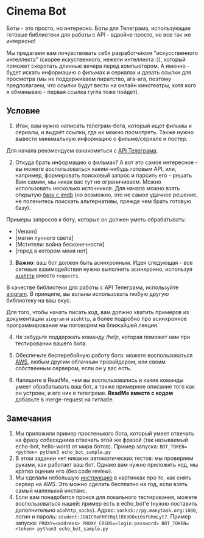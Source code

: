 # Cinema Bot
Боты - это просто, но интересно. Боты для Телеграма, использующие готовые библиотеки для работы с API - вдвойне просто, но все так же интересно!

Мы предагаем вам почувствовать себя разработчиком "искусственного интеллекта" (скорее искуственного, нежели интеллекта :)), который
поможет скоротать длинные вечера перед компьютером. А именно - будет искать информацию о фильмах и сериалах и давать ссылки для просмотра
(мы не поддерживаем пиратство, ага-ага, поэтому предполагаем, что ссылки будут вести на онлайн кинотеатры, хотя
кого я обманываю - первая ссылка гугла тоже пойдет).

## Условие
1. Итак, вам нужно написать телеграм-бота, который ищет фильмы и сериалы, и выдаёт ссылки, где их можно посмотреть.
Также нужно вывести минимальную информацию о фильме/сериале и постер.

Для начала рекомендуем ознакомиться с [API Телеграма](https://core.telegram.org/bots/api).

2. Откуда брать информацию о фильмах? А вот это самое интересное - вы можете воспользоваться каким-нибудь готовым API,
или, например, формировать поисковый запрос и парсить его - решать Вам самим, мы никак вас тут не ограничиваем.
Можно использовать несколько источников. Для начала можно взять открытую [базу c imdb](https://www.imdb.com/interfaces/)
(но возможно, это не самое удачное решение, не поленитесь поискать альтернативы, прежде чем брать готовую базу).

Примеры запросов к боту, которые он должен уметь обрабатывать:
- [Venom]
- [магия лунного света]
- [Мстители: война бесконечности]
- [город в котором меня нет]

3. **Важно**: ваш бот должен быть асинхронным. Идея следующая - все сетевые взаимодействия нужно выполнять асинхронно,
используя [`aiohttp`](https://aiohttp.readthedocs.io/en/stable/#getting-started) вместо `requests`.

В качестве библиотеки для работы с API Телеграма, используйте
[aiogram](https://aiogram.readthedocs.io/en/latest/quick_start.html). В принципе, вы вольны использовать любую другую
библиотеку на ваш вкус.

Для того, чтобы начать писать код, вам должно хватить примеров из документации `aiogram` и `aiohttp`, а более подробно
про асинхронное программирование мы поговорим на ближайшей лекции.

4. Не забудьте поддержать команду */help*, которая поможет нам при тестировании вашего бота.

5. Обеспечьте бесперебойную работу бота: можете воспользоваться [AWS](https://aws.amazon.com/free/faqs/), любым
другим облачным провайдером, или своим собственным сервером, если он у вас есть.

6. Напишите в ReadMe, чем вы воспользовались и какие команды умеет обрабатывать ваш бот, а также примерное
описание того как он устроен, и его ник в телеграме. **ReadMe вместе с кодом** добавьте в merge-request на гитлабе.

## Замечания
1. Мы приложили пример простенького бота, который умеет отвечать на фразу собеседника отвечать этой же фразой
(так называемый echo-bot, hello-world от мира ботов).
Пример запуска: `BOT_TOKEN=<python> python3 echo_bot_sample.py`
2. В этом задании нет никаких автоматических тестов: мы проверяем руками, как работает ваш бот.
Однако вам нужно приложить код, мы кратко оценим его (без code review).
3. Мы сделали небольшую [инструкцию](https://i.imgur.com/EdH5mIT.jpg) в картинках про то, как снять сервер на AWS.
Это можно сделать бесплатно на год, если взять самый маленький инстанс.
4. Если вам понадобится прокся для локального тестирования, можете воспользоваться нашей: пример есть в echo_bot'е
(нужно поставить дополнительно `aiohttp_socks`).
Адрес: `socks5://py.manytask.org:1080`, логин и пароль: `student:JGNICRoFHftRqllRh3O0xi0sfbhmLyt7`.
Пример запуска: `PROXY=<address> PROXY_CREDS=<login:password> BOT_TOKEN=<token> python3 echo_bot_sample.py`
